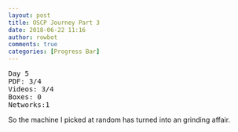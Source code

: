 ```yaml
---
layout: post
title: OSCP Journey Part 3
date: 2018-06-22 11:16
author: rowbot
comments: true
categories: [Progress Bar]
---
```

<pre class="hljs">Day 5
PDF: 3/4
Videos: 3/4
Boxes: 0
Networks:1</pre>
So the machine I picked at random has turned into an grinding affair.
